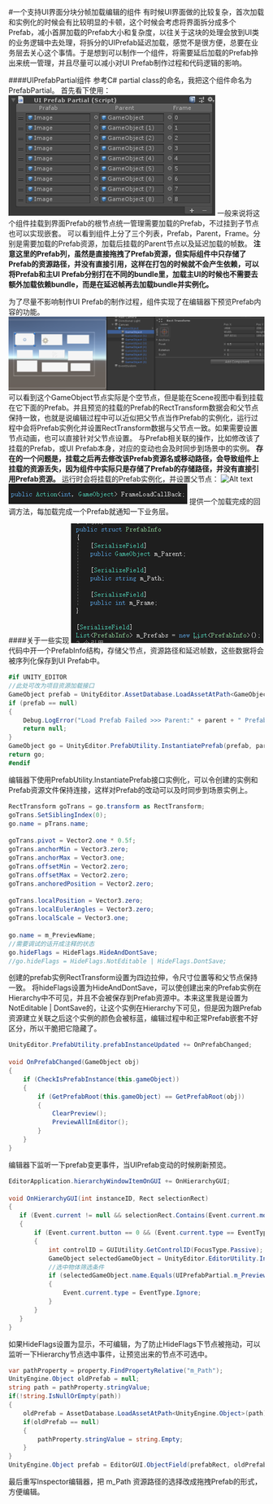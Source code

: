 #一个支持UI界面分块分帧加载编辑的组件
有时候UI界面做的比较复杂，首次加载和实例化的时候会有比较明显的卡顿，这个时候会考虑将界面拆分成多个Prefab，减小首屏加载的Prefab大小和复杂度，以往关于这块的处理会放到UI类的业务逻辑中去处理，将拆分的UIPrefab延迟加载，感觉不是很方便，总要在业务层去关心这个事情。于是想到可以制作一个组件，将需要延后加载的Prefab拎出来统一管理，并且尽量可以减小对UI Prefab制作过程和代码逻辑的影响。

####UIPrefabPartial组件
参考C# partial class的命名，我把这个组件命名为PrefabPartial。
首先看下使用：
![Alt text](./1632568805771.png)
一般来说将这个组件挂载到界面Prefab的根节点统一管理需要加载的Prefab，不过挂到子节点也可以实现嵌套。
可以看到组件上分了三个列表，Prefab，Parent，Frame。分别是需要加载的Prefab资源，加载后挂载的Parent节点以及延迟加载的帧数。
**注意这里的Prefab列，虽然是直接拖拽了Prefab资源，但实际组件中只存储了Prefab的资源路径，并没有直接引用，这样在打包的时候就不会产生依赖，可以将Prefab和主UI Prefab分别打在不同的bundle里，加载主UI的时候也不需要去额外加载依赖bundle，而是在延迟帧再去加载bundle并实例化。**

为了尽量不影响制作UI Prefab的制作过程，组件实现了在编辑器下预览Prefab内容的功能。
![Alt text](./1632569452273.png)
可以看到这个GameObject节点实际是个空节点，但是能在Scene视图中看到挂载在它下面的Prefab。并且预览的挂载的Prefab的RectTransform数据会和父节点保持一致，也就是说编辑过程中可以近似把父节点当作Prefab的实例化，运行过程中会将Prefab实例化并设置RectTransform数据与父节点一致。如果需要设置节点动画，也可以直接针对父节点设置。
与Prefab相关联的操作，比如修改该了挂载的Prefab，或UI Prefab本身，对应的变动也会及时同步到场景中的实例。
**存在的一个问题是，挂载之后再去修改该Prefab资源名或移动路径，会导致组件上挂载的资源丢失，因为组件中实际只是存储了Prefab的存储路径，并没有直接引用Prefab资源。**
运行时会将挂载的Prefab实例化，并设置父节点：
![Alt text](./PrefabPartial.gif)
![Alt text](./1632570948154.png)
提供一个加载完成的回调方法，每加载完成一个Prefab就通知一下业务层。

####关于一些实现
![Alt text](./1632571099240.png)
代码中开一个PrefabInfo结构，存储父节点，资源路径和延迟帧数，这些数据将会被序列化保存到UI Prefab中。
```csharp
#if UNITY_EDITOR
//此处可改为项目资源加载接口
GameObject prefab = UnityEditor.AssetDatabase.LoadAssetAtPath<GameObject>(path);
if (prefab == null)
{
    Debug.LogError("Load Prefab Failed >>> Parent:" + parent + " PrefabPath:" + path);
    return null;
}
GameObject go = UnityEditor.PrefabUtility.InstantiatePrefab(prefab, parent) as GameObject;// Instantiate(prefab, parent.transform);
return go;
#endif
```
编辑器下使用PrefabUtility.InstantiatePrefab接口实例化，可以令创建的实例和Prefab资源文件保持连接，这样对Prefab的改动可以及时同步到场景实例上。
```csharp
RectTransform goTrans = go.transform as RectTransform;
goTrans.SetSiblingIndex(0);
go.name = pTrans.name;

goTrans.pivot = Vector2.one * 0.5f;
goTrans.anchorMin = Vector3.zero;
goTrans.anchorMax = Vector3.one;
goTrans.offsetMin = Vector2.zero;
goTrans.offsetMax = Vector2.zero;
goTrans.anchoredPosition = Vector2.zero;

goTrans.localPosition = Vector3.zero;
goTrans.localEulerAngles = Vector3.zero;
goTrans.localScale = Vector3.one;

go.name = m_PreviewName;
//需要调试的话开成注释的状态
go.hideFlags = HideFlags.HideAndDontSave;
//go.hideFlags = HideFlags.NotEditable | HideFlags.DontSave;
```
创建的prefab实例RectTransform设置为四边拉伸，令尺寸位置等和父节点保持一致。
将hideFlags设置为HideAndDontSave，可以使创建出来的Prefab实例在Hierarchy中不可见，并且不会被保存到Prefab资源中。本来这里我是设置为NotEditable | DontSave的，让这个实例在Hierarchy下可见，但是因为跟Prefab资源建立关联之后这个实例的颜色会被标蓝，编辑过程中和正常Prefab嵌套不好区分，所以干脆把它隐藏了。
```csharp
UnityEditor.PrefabUtility.prefabInstanceUpdated += OnPrefabChanged;

void OnPrefabChanged(GameObject obj)
{
    if (CheckIsPrefabInstance(this.gameObject))
    {
        if (GetPrefabRoot(this.gameObject) == GetPrefabRoot(obj))
        {
            ClearPreview();
            PreviewAllInEditor();
        }
    }
}
```
编辑器下监听一下prefab变更事件，当UIPrefab变动的时候刷新预览。
```csharp
EditorApplication.hierarchyWindowItemOnGUI += OnHierarchyGUI;

void OnHierarchyGUI(int instanceID, Rect selectionRect)
{
   if (Event.current != null && selectionRect.Contains(Event.current.mousePosition))
   {
       if (Event.current.button == 0 && (Event.current.type == EventType.MouseDown))
       {
           int controlID = GUIUtility.GetControlID(FocusType.Passive);
           GameObject selectedGameObject = UnityEditor.EditorUtility.InstanceIDToObject(instanceID) as GameObject;
           //选中物体筛选条件
           if (selectedGameObject.name.Equals(UIPrefabPartial.m_PreviewName))
           {
               Event.current.type = EventType.Ignore;
           }
       }
   }
}
```
如果HideFlags设置为显示，不可编辑，为了防止HideFlags下节点被拖动，可以监听一下Hierarchy节点选中事件，让预览出来的节点不可选中。

```csharp
var pathProperty = property.FindPropertyRelative("m_Path");
UnityEngine.Object oldPrefab = null;
string path = pathProperty.stringValue;
if(!string.IsNullOrEmpty(path))
{
    oldPrefab = AssetDatabase.LoadAssetAtPath<UnityEngine.Object>(path);
    if(oldPrefab == null)
    {
        pathProperty.stringValue = string.Empty;
    }
}
UnityEngine.Object prefab = EditorGUI.ObjectField(prefabRect, oldPrefab, typeof(GameObject), false);
```
最后重写Inspector编辑器，把 m_Path 资源路径的选择改成拖拽Prefab的形式，方便编辑。

